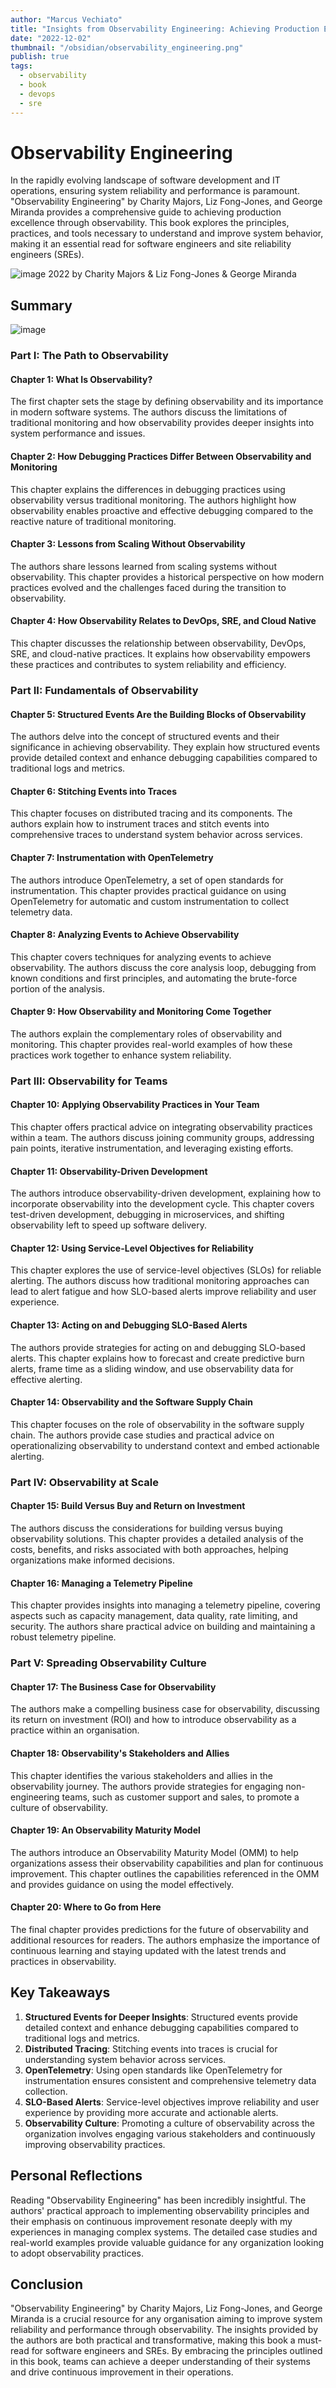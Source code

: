 ```yaml
---
author: "Marcus Vechiato"
title: "Insights from Observability Engineering: Achieving Production Excellence"
date: "2022-12-02"
thumbnail: "/obsidian/observability_engineering.png"
publish: true
tags: 
  - observability
  - book
  - devops
  - sre
--- 
```

# **Observability Engineering**

In the rapidly evolving landscape of software development and IT operations, ensuring system reliability and performance is paramount. "Observability Engineering" by Charity Majors, Liz Fong-Jones, and George Miranda provides a comprehensive guide to achieving production excellence through observability. This book explores the principles, practices, and tools necessary to understand and improve system behavior, making it an essential read for software engineers and site reliability engineers (SREs).

![image](/obsidian/observability_engineering.png)
2022 by Charity Majors & Liz Fong-Jones & George Miranda

## **Summary**
![image](/obsidian/mindmap_observability_eng.png)
### **Part I: The Path to Observability**

#### **Chapter 1: What Is Observability?**
The first chapter sets the stage by defining observability and its importance in modern software systems. The authors discuss the limitations of traditional monitoring and how observability provides deeper insights into system performance and issues.

#### **Chapter 2: How Debugging Practices Differ Between Observability and Monitoring**
This chapter explains the differences in debugging practices using observability versus traditional monitoring. The authors highlight how observability enables proactive and effective debugging compared to the reactive nature of traditional monitoring.

#### **Chapter 3: Lessons from Scaling Without Observability**
The authors share lessons learned from scaling systems without observability. This chapter provides a historical perspective on how modern practices evolved and the challenges faced during the transition to observability.

#### **Chapter 4: How Observability Relates to DevOps, SRE, and Cloud Native**
This chapter discusses the relationship between observability, DevOps, SRE, and cloud-native practices. It explains how observability empowers these practices and contributes to system reliability and efficiency.

### **Part II: Fundamentals of Observability**

#### **Chapter 5: Structured Events Are the Building Blocks of Observability**
The authors delve into the concept of structured events and their significance in achieving observability. They explain how structured events provide detailed context and enhance debugging capabilities compared to traditional logs and metrics.

#### **Chapter 6: Stitching Events into Traces**
This chapter focuses on distributed tracing and its components. The authors explain how to instrument traces and stitch events into comprehensive traces to understand system behavior across services.

#### **Chapter 7: Instrumentation with OpenTelemetry**
The authors introduce OpenTelemetry, a set of open standards for instrumentation. This chapter provides practical guidance on using OpenTelemetry for automatic and custom instrumentation to collect telemetry data.

#### **Chapter 8: Analyzing Events to Achieve Observability**
This chapter covers techniques for analyzing events to achieve observability. The authors discuss the core analysis loop, debugging from known conditions and first principles, and automating the brute-force portion of the analysis.

#### **Chapter 9: How Observability and Monitoring Come Together**
The authors explain the complementary roles of observability and monitoring. This chapter provides real-world examples of how these practices work together to enhance system reliability.

### **Part III: Observability for Teams**

#### **Chapter 10: Applying Observability Practices in Your Team**
This chapter offers practical advice on integrating observability practices within a team. The authors discuss joining community groups, addressing pain points, iterative instrumentation, and leveraging existing efforts.

#### **Chapter 11: Observability-Driven Development**
The authors introduce observability-driven development, explaining how to incorporate observability into the development cycle. This chapter covers test-driven development, debugging in microservices, and shifting observability left to speed up software delivery.

#### **Chapter 12: Using Service-Level Objectives for Reliability**
This chapter explores the use of service-level objectives (SLOs) for reliable alerting. The authors discuss how traditional monitoring approaches can lead to alert fatigue and how SLO-based alerts improve reliability and user experience.

#### **Chapter 13: Acting on and Debugging SLO-Based Alerts**
The authors provide strategies for acting on and debugging SLO-based alerts. This chapter explains how to forecast and create predictive burn alerts, frame time as a sliding window, and use observability data for effective alerting.

#### **Chapter 14: Observability and the Software Supply Chain**
This chapter focuses on the role of observability in the software supply chain. The authors provide case studies and practical advice on operationalizing observability to understand context and embed actionable alerting.

### **Part IV: Observability at Scale**

#### **Chapter 15: Build Versus Buy and Return on Investment**
The authors discuss the considerations for building versus buying observability solutions. This chapter provides a detailed analysis of the costs, benefits, and risks associated with both approaches, helping organizations make informed decisions.

#### **Chapter 16: Managing a Telemetry Pipeline**
This chapter provides insights into managing a telemetry pipeline, covering aspects such as capacity management, data quality, rate limiting, and security. The authors share practical advice on building and maintaining a robust telemetry pipeline.

### **Part V: Spreading Observability Culture**

#### **Chapter 17: The Business Case for Observability**
The authors make a compelling business case for observability, discussing its return on investment (ROI) and how to introduce observability as a practice within an organisation.

#### **Chapter 18: Observability's Stakeholders and Allies**
This chapter identifies the various stakeholders and allies in the observability journey. The authors provide strategies for engaging non-engineering teams, such as customer support and sales, to promote a culture of observability.

#### **Chapter 19: An Observability Maturity Model**
The authors introduce an Observability Maturity Model (OMM) to help organizations assess their observability capabilities and plan for continuous improvement. This chapter outlines the capabilities referenced in the OMM and provides guidance on using the model effectively.

#### **Chapter 20: Where to Go from Here**
The final chapter provides predictions for the future of observability and additional resources for readers. The authors emphasize the importance of continuous learning and staying updated with the latest trends and practices in observability.

## **Key Takeaways**

1. **Structured Events for Deeper Insights**: Structured events provide detailed context and enhance debugging capabilities compared to traditional logs and metrics.
2. **Distributed Tracing**: Stitching events into traces is crucial for understanding system behavior across services.
3. **OpenTelemetry**: Using open standards like OpenTelemetry for instrumentation ensures consistent and comprehensive telemetry data collection.
4. **SLO-Based Alerts**: Service-level objectives improve reliability and user experience by providing more accurate and actionable alerts.
5. **Observability Culture**: Promoting a culture of observability across the organization involves engaging various stakeholders and continuously improving observability practices.

## **Personal Reflections**

Reading "Observability Engineering" has been incredibly insightful. The authors' practical approach to implementing observability principles and their emphasis on continuous improvement resonate deeply with my experiences in managing complex systems. The detailed case studies and real-world examples provide valuable guidance for any organization looking to adopt observability practices.

## **Conclusion**

"Observability Engineering" by Charity Majors, Liz Fong-Jones, and George Miranda is a crucial resource for any organisation aiming to improve system reliability and performance through observability. The insights provided by the authors are both practical and transformative, making this book a must-read for software engineers and SREs. By embracing the principles outlined in this book, teams can achieve a deeper understanding of their systems and drive continuous improvement in their operations.

